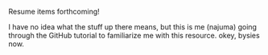 Resume items forthcoming!

I have no idea what the stuff up there means, but this is me (najuma) going through the GitHub tutorial to familiarize me with this resource. okey, bysies now.
